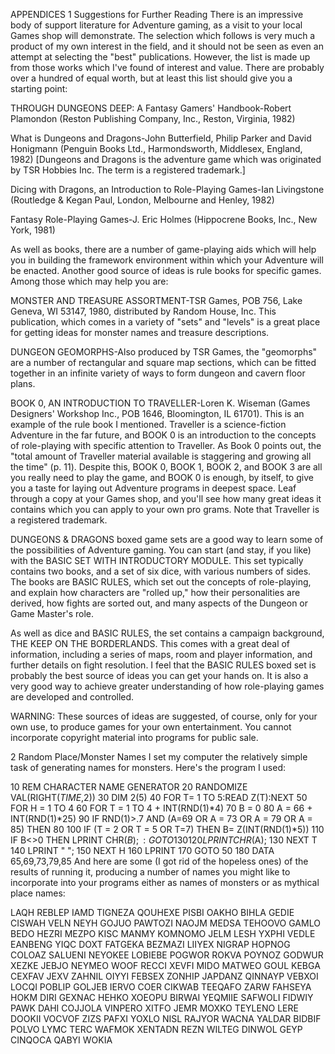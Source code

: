 APPENDICES
1 Suggestions for Further Reading
There is an impressive body of support literature for Adventure gaming, as a visit to your local Games shop will demonstrate. The selection which follows is very much a product of my own interest in the field, and it should not be seen as even an attempt at selecting the "best" publications. However, the list is made up from those works which I've found of interest and value. There are probably over a hundred of equal worth, but at least this list should give you a starting point:

THROUGH DUNGEONS DEEP: A Fantasy Gamers' Handbook-Robert Plamondon (Reston Publishing Company, Inc., Reston, Virginia, 1982)

What is Dungeons and Dragons-John Butterfield, Philip Parker and David Honigmann (Penguin Books Ltd., Harmondsworth, Middlesex, England, 1982) [Dungeons and Dragons is the adventure game which was originated by TSR Hobbies Inc. The term is a registered trademark.]

Dicing with Dragons, an Introduction to Role-Playing Games-Ian Livingstone (Routledge & Kegan Paul, London, Melbourne and Henley, 1982)

Fantasy Role-Playing Games-J. Eric Holmes (Hippocrene Books, Inc., New York, 1981)

As well as books, there are a number of game-playing aids which will help you in building the framework environment within which your Adventure will be enacted. Another good source of ideas is rule books for specific games. Among those which may help you are:

MONSTER AND TREASURE ASSORTMENT-TSR Games, POB 756, Lake Geneva, WI 53147, 1980, distributed by Random House, Inc. This publication, which comes in a variety of "sets" and "levels" is a great place for getting ideas for monster names and treasure descriptions.

DUNGEON GEOMORPHS-Also produced by TSR Games, the "geomorphs" are a number of rectangular and square map sections, which can be fitted together in an infinite variety of ways to form dungeon and cavern floor plans.

BOOK 0, AN INTRODUCTION TO TRAVELLER-Loren K. Wiseman (Games Designers' Workshop Inc., POB 1646, Bloomington, IL 61701). This is an example of the rule book I mentioned. Traveller is a science-fiction Adventure in the far future, and BOOK 0 is an introduction to the concepts of role-playing with specific attention to Traveller. As Book 0 points out, the "total amount of Traveller material available is staggering and growing all the time" (p. 11). Despite this, BOOK 0, BOOK 1, BOOK 2, and BOOK 3 are all you really need to play the game, and BOOK 0 is enough, by itself, to give you a taste for laying out Adventure programs in deepest space. Leaf through a copy at your Games shop, and you'll see how many great ideas it contains which you can apply to your own pro grams. Note that Traveller is a registered trademark.

DUNGEONS & DRAGONS boxed game sets are a good way to learn some of the possibilities of Adventure gaming. You can start (and stay, if you like) with the BASIC SET WITH INTRODUCTORY MODULE. This set typically contains two books, and a set of six dice, with various numbers of sides. The books are BASIC RULES, which set out the concepts of role-playing, and explain how characters are "rolled up," how their personalities are derived, how fights are sorted out, and many aspects of the Dungeon or Game Master's role.

As well as dice and BASIC RULES, the set contains a campaign background, THE KEEP ON THE BORDERLANDS. This comes with a great deal of information, including a series of maps, room and player information, and further details on fight resolution. I feel that the BASIC RULES boxed set is probably the best source of ideas you can get your hands on. It is also a very good way to achieve greater understanding of how role-playing games are developed and controlled.

WARNING: These sources of ideas are suggested, of course, only for your own use, to produce games for your own entertainment. You cannot incorporate copyright material into programs for public sale.

2 Random Place/Monster Names
I set my computer the relatively simple task of generating names for monsters. Here's the program I used:

10 REM CHARACTER NAME GENERATOR
20 RANDOMIZE VAL(RIGHT$(TIME$,2))
30 DIM 2(5)
40 FOR T= 1 TO 5:READ Z(T):NEXT
50 FOR H = 1 TO 4
60 FOR T = 1 TO 4 + INT(RND(1)*4)
70 B = 0
80 A = 66 + INT(RND(1)*25)
90 IF RND(1)>.7 AND (A=69 OR A = 73
OR A = 79 OR A = 85) THEN 80
100 IF (T = 2 OR T = 5 OR T=7) THEN
B= Z(INT(RND(1)*5))
110 IF B<>0 THEN LPRINT CHR$(B);:GOTO 130
120 LPRINT CHR$(A);
130 NEXT T
140 LPRINT "    ";
150 NEXT H
160 LPRINT
170 GOTO 50
180 DATA 65,69,73,79,85
And here are some (I got rid of the hopeless ones) of the results of running it, producing a number of names you might like to incorporate into your programs either as names of monsters or as mythical place names:

LAQH      REBLEP    IAMD      TIGNEZA
QOUHEXE   PISBI     OAKHO     BIHLA
GEDIE     CISWAH    VELN      NEYH
GOJUO     PAWTOZI   NAOJM     MEDSA
TEHOOVO   GAMLO     BEDO      HEZRI
MEZPO     KISC      MANMY     KOMNOMO
JELM      LESH      YXPHI     VEDLE
EANBENG   YIQC      DOXT      FATGEKA
BEZMAZI   LIIYEX    NIGRAP    HOPNOG
COLOAZ    SALUENI   NEYOKEE   LOBIEBE
POGWOR    ROKVA     POYNOZ    GODWUR
XEZKE     JEBJO     NEYMEO    WOOF
RECCI     XEVFI     MIDO      MATWEO
GOUL      KEBGA     CEXFAV    JEXV
ZAHNIL    OIYYI     FEBSEX    ZONHIP
JAPDANZ   QINNAYP   VEBXOI    LOCQI
POBLIP    GOLJEB    IERVO     COER
CIKWAB    TEEQAFO   ZARW      FAHSEYA
HOKM      DIRI      GEXNAC    HEHKO
XOEOPU    BIRWAI    YEQMIIE   SAFWOLI
FIDWIY    PAWK      DAHI      COJJOLA
VINPERO   XITFO     JEMR      MOXKO
TEYLENO   LERE      DOOKII    VOCVOF
ZIZS      PAFXI     YOXLO     NISL
RAJYOR    WACNA     YALDAR    BIDBIF
POLVO     LYMC      TERC      WAFMOK
XENTADN   REZN      WILTEG    DINWOL
GEYP      CINQOCA   QABYI     WOKIA
